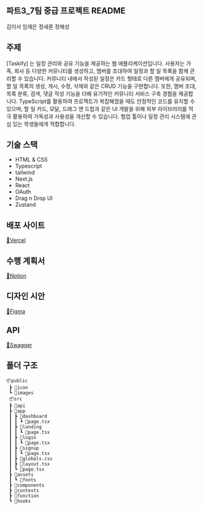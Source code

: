 ## 파트3_7팀 중급 프로젝트 README

김이서
임재은
정새론
정해성

## 주제

[Taskify] 는 일정 관리와 공유 기능을 제공하는 웹 애플리케이션입니다. 사용자는 가족, 회사 등 다양한 커뮤니티를 생성하고, 멤버를 초대하여 일정과 할 일 목록을 함께 관리할 수 있습니다. 커뮤니티 내에서 작성된 일정은 카드 형태로 다른 멤버에게 공유되며, 할 일 목록의 생성, 게시, 수정, 삭제와 같은 CRUD 기능을 구현합니다. 또한, 멤버 초대, 목록 분류, 검색, 댓글 작성 기능을 더해 유기적인 커뮤니티 서비스 구축 경험을 제공합니다. TypeScript를 활용하여 프로젝트가 복잡해졌을 때도 안정적인 코드를 유지할 수 있으며, 할 일 카드, 모달, 드래그 앤 드랍과 같은 UI 개발을 위해 외부 라이브러리를 적극 활용하여 가독성과 사용성을 개선할 수 있습니다.
협업 툴이나 일정 관리 시스템에 관심 있는 학생들에게 적합합니다.

## 기술 스택

- HTML & CSS
- Typescript
- tailwind
- Next.js
- React
- OAuth
- Drag n Drop UI
- Zustand
  
## 배포 사이트

[🔗Vercel](https://part3-team7-taskify.vercel.app/)

## 수행 계획서

[🔗Notion](https://www.notion.so/232f2610afd0819fb11afa1f6af7d58b)

## 디자인 시안

[🔗Figma](https://www.figma.com/design/duRdnTqTeenOrKYOX1Byk6/-BBB-Taskify?node-id=109-2344&t=Y5cFb9F8Lde5Z6u4-0)

## API

[🔗Swagger](https://sp-taskify-api.vercel.app/docs/#/)

## 폴더 구조
```
📦public
 ┣ 📂icon
 ┗ 📂images
 📦src
 ┣ 📂api
 ┣ 📂app
 ┃ ┣ 📂dashboard
 ┃ ┃ ┗ 📜page.tsx
 ┃ ┣ 📂landing
 ┃ ┃ ┗ 📜page.tsx
 ┃ ┣ 📂login
 ┃ ┃ ┗ 📜page.tsx
 ┃ ┣ 📂signup
 ┃ ┃ ┗ 📜page.tsx
 ┃ ┣ 📜globals.css
 ┃ ┣ 📜layout.tsx
 ┃ ┗ 📜page.tsx
 ┣ 📂assets
 ┃ ┗ 📂fonts
 ┣ 📂components
 ┣ 📂contexts
 ┣ 📂function
 ┗ 📂hooks
```

